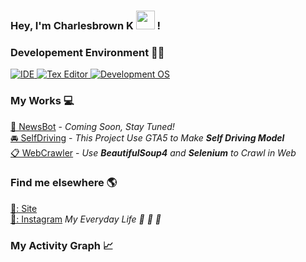 ### Hey, I'm Charlesbrown K <img src="https://media.giphy.com/media/hvRJCLFzcasrR4ia7z/giphy.gif" width="30px"> !


### Developement Environment 👨‍💻

<a href="https://code.visualstudio.com/">
  <img alt="IDE" src="https://img.shields.io/badge/Visual_Studio-5C2D91?style=for-the-badge&logo=visual%20studio&logoColor=white">
</a>
<a href="https://www.sublimetext.com/">
  <img alt="Tex Editor" src="https://img.shields.io/badge/sublime_text-%23575757.svg?&style=for-the-badge&logo=sublime-text&logoColor=important">
</a>
<a href="https://www.linuxmint.com/download.php">
  <img alt="Development OS" src="https://img.shields.io/badge/Linux_Mint-87CF3E?style=for-the-badge&logo=linux-mint&logoColor=white">
</a>


### My Works 💻

[📰 NewsBot](https://github.com/CharlesbrownK/NewsBot) - _Coming Soon, Stay Tuned!_<br>
[🚘 SelfDriving](https://github.com/CharlesbrownK/py_GTA5) - _This Project Use GTA5 to Make **Self Driving Model**_<br>
[📋 WebCrawler](https://github.com/CharlesbrownK/Python_Web_Crawlings) - _Use **BeautifulSoup4** and **Selenium** to Crawl in Web_<br>


### Find me elsewhere 🌎

[🚀: Site](https://charlesbrownk.github.io/) <br>
[📸: Instagram](https://www.instagram.com/junghoon_kim04/) _My Everyday Life 👔 📖 🎽_<br>


### My Activity Graph 📈

<img alt="" src="https://activity-graph.herokuapp.com/graph?username=CharlesbrownK&theme=minimal">
